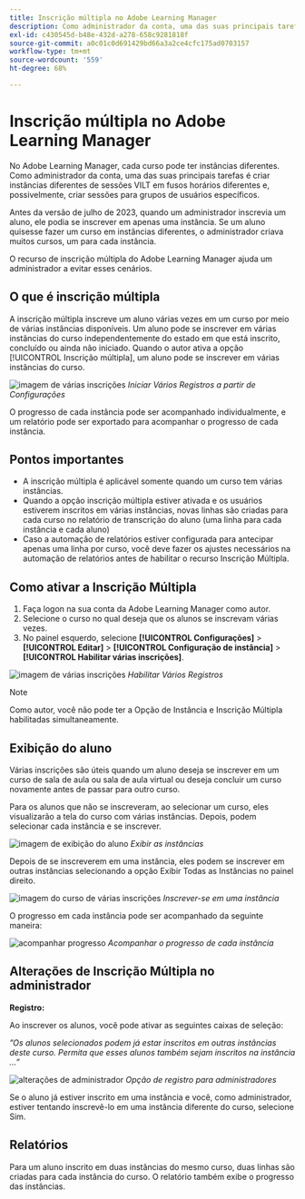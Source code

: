 ```yaml
---
title: Inscrição múltipla no Adobe Learning Manager
description: Como administrador da conta, uma das suas principais tarefas é criar instâncias diferentes de sessões VILT em fusos horários diferentes e, possivelmente, criar sessões para grupos de usuários específicos.
exl-id: c430545d-b48e-432d-a278-658c9281818f
source-git-commit: a0c01c0d691429bd66a3a2ce4cfc175ad0703157
workflow-type: tm+mt
source-wordcount: '559'
ht-degree: 68%

---
```


# Inscrição múltipla no Adobe Learning Manager

No Adobe Learning Manager, cada curso pode ter instâncias diferentes. Como administrador da conta, uma das suas principais tarefas é criar instâncias diferentes de sessões VILT em fusos horários diferentes e, possivelmente, criar sessões para grupos de usuários específicos.

Antes da versão de julho de 2023, quando um administrador inscrevia um aluno, ele podia se inscrever em apenas uma instância. Se um aluno quisesse fazer um curso em instâncias diferentes, o administrador criava muitos cursos, um para cada instância.

O recurso de inscrição múltipla do Adobe Learning Manager ajuda um administrador a evitar esses cenários.

## O que é inscrição múltipla

A inscrição múltipla inscreve um aluno várias vezes em um curso por meio de várias instâncias disponíveis.  Um aluno pode se inscrever em várias instâncias do curso independentemente do estado em que está inscrito, concluído ou ainda não iniciado. Quando o autor ativa a opção [!UICONTROL Inscrição múltipla], um aluno pode se inscrever em várias instâncias do curso.

![imagem de várias inscrições](assets/multi-enrollment-author.png)
*Iniciar Vários Registros a partir de Configurações*

O progresso de cada instância pode ser acompanhado individualmente, e um relatório pode ser exportado para acompanhar o progresso de cada instância.

## Pontos importantes

* A inscrição múltipla é aplicável somente quando um curso tem várias instâncias.
* Quando a opção inscrição múltipla estiver ativada e os usuários estiverem inscritos em várias instâncias, novas linhas são criadas para cada curso no relatório de transcrição do aluno (uma linha para cada instância e cada aluno)
* Caso a automação de relatórios estiver configurada para antecipar apenas uma linha por curso, você deve fazer os ajustes necessários na automação de relatórios antes de habilitar o recurso Inscrição Múltipla.

## Como ativar a Inscrição Múltipla

1. Faça logon na sua conta da Adobe Learning Manager como autor.
1. Selecione o curso no qual deseja que os alunos se inscrevam várias vezes.
1. No painel esquerdo, selecione **[!UICONTROL Configurações]** > **[!UICONTROL Editar]** > **[!UICONTROL Configuração de instância]** > **[!UICONTROL Habilitar várias inscrições]**.

![imagem de várias inscrições](assets/multi-enrollment-author.png)
*Habilitar Vários Registros*

>[!NOTE]
>
>Como autor, você não pode ter a Opção de Instância e Inscrição Múltipla habilitadas simultaneamente.

## Exibição do aluno

Várias inscrições são úteis quando um aluno deseja se inscrever em um curso de sala de aula ou sala de aula virtual ou deseja concluir um curso novamente antes de passar para outro curso.

Para os alunos que não se inscreveram, ao selecionar um curso, eles visualizarão a tela do curso com várias instâncias. Depois, podem selecionar cada instância e se inscrever.

![imagem de exibição do aluno](assets/learner-view.png)
*Exibir as instâncias*

Depois de se inscreverem em uma instância, eles podem se inscrever em outras instâncias selecionando a opção Exibir Todas as Instâncias no painel direito.

![imagem do curso de várias inscrições](assets/enroll-instance.png)
*Inscrever-se em uma instância*

O progresso em cada instância pode ser acompanhado da seguinte maneira:

![acompanhar progresso](assets/check-progress.png)
*Acompanhar o progresso de cada instância*

## Alterações de Inscrição Múltipla no administrador

**Registro:**

Ao inscrever os alunos, você pode ativar as seguintes caixas de seleção:

*”Os alunos selecionados podem já estar inscritos em outras instâncias deste curso. Permita que esses alunos também sejam inscritos na instância ...”*

![alterações de administrador](assets/admin-changes.png)
*Opção de registro para administradores*

Se o aluno já estiver inscrito em uma instância e você, como administrador, estiver tentando inscrevê-lo em uma instância diferente do curso, selecione Sim.

## Relatórios

Para um aluno inscrito em duas instâncias do mesmo curso, duas linhas são criadas para cada instância do curso. O relatório também exibe o progresso das instâncias.
